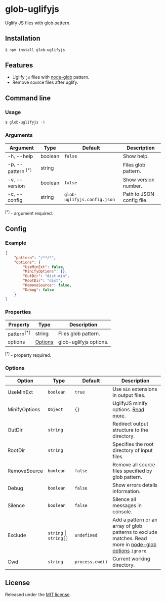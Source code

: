 glob-uglifyjs
===========
Uglify JS files with glob pattern.


## Installation
```sh
$ npm install glob-uglifyjs
```


## Features
 - Uglify `js` files with [node-glob](https://github.com/isaacs/node-glob) pattern.
 - Remove source files after uglify.


## Command line

### Usage
```sh
$ glob-uglifyjs -h
```

### Arguments
| Argument                       | Type    | Default                     | Description                |
|--------------------------------|---------|-----------------------------|----------------------------|
|  -h, --help                    | boolean | `false`                     | Show help.                 | 
|  -p, --pattern <sup>[*]</sup>  | string  |                             | Files glob pattern.        | 
|  -v, --version                 | boolean | `false`                     | Show version number.       | 
|  -c, --config                  | string  | `glob-uglifyjs.config.json` | Path to JSON config file.  | 

<sup>[*]</sup> - argument required.


## Config

### Example
```json
{
    "pattern": "/**/*",
    "options": {
        "UseMinExt": false,
        "MinifyOptions": {},
        "OutDir": "dist-min",
        "RootDir": "dist",
        "RemoveSource": false,
        "Debug": false
    }
}
```

### Properties

| Property                | Type                | Description            |
|-------------------------|---------------------|------------------------|
|  pattern<sup>[*]</sup>  | string              | Files glob pattern.    |
|  options                | [Options](#options) | glob-uglifyjs options. |

<sup>[*]</sup> - property required.

### Options
| Option          | Type               | Default         | Description                                                                        |
|-----------------|--------------------|-----------------|------------------------------------------------------------------------------------|
|  UseMinExt      | `boolean`            | `true`          | Use `min` extensions in output files.                                              | 
|  MinifyOptions  | `Object`             | `{}`            | UglifyJS minify options. [Read more](https://github.com/mishoo/UglifyJS2).         |
|  OutDir         | `string`             | ` `             | Redirect output structure to the directory.                                        |
|  RootDir        | `string`             | ` `             | Specifies the root directory of input files.                                       |
|  RemoveSource   | `boolean`            | `false`         | Remove all source files specified by glob pattern.                                 |
|  Debug          | `boolean`            | `false`         | Show errors details information.                                                   |
|  Silence        | `boolean`            | `false`         | Silence all messages in console.                                                   |
|  Exclude      | `string` \| `string[]` | `undefined`     | Add a pattern or an array of glob patterns to exclude matches. Read more in [node-glob options](https://github.com/isaacs/node-glob#options) `ignore`. |
|  Cwd            | `string`             | `process.cwd()` | Current working directory.                                                         |


## License
Released under the [MIT license](LICENSE).
